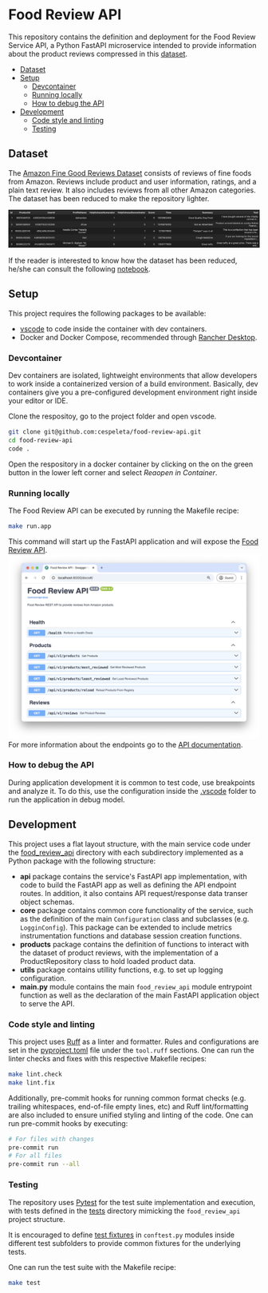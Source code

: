 # Food Review API

This repository contains the definition and deployment for the Food Review Service API, a Python FastAPI microservice intended to provide information about the product reviews compressed in this [dataset](#dataset).

* [Dataset](#dataset)
* [Setup](#setup)
   - [Devcontainer](#devcontainer)
   - [Running locally](#running-locally)
   - [How to debug the API](#how-to-debug-the-api)
* [Development](#development)
   - [Code style and linting](#code-style-and-linting)
   - [Testing](#testing)

## Dataset

The <a href="https://www.kaggle.com/datasets/snap/amazon-fine-food-reviews" target="_blank">Amazon Fine Good Reviews Dataset</a> consists of reviews of fine foods from Amazon. Reviews include product and user information, ratings, and a plain text review. It also includes reviews from all other Amazon categories. The dataset has been reduced to make the repository lighter.

![alt Amazon Fine Good Reviews Dataset Preview](resources/dataset-preview.png)

If the reader is interested to know how the dataset has been reduced, he/she can consult the following [notebook](./notebooks/process_reviews.ipynb).

## Setup

This project requires the following packages to be available:

* [vscode](https://code.visualstudio.com/) to code inside the container with dev containers.
* Docker and Docker Compose, recommended through [Rancher Desktop](https://rancherdesktop.io/).

### Devcontainer

Dev containers are isolated, lightweight environments that allow developers to work inside a containerized version of a build environment. Basically, dev containers give you a pre-configured development environment right inside your editor or IDE.

Clone the respositoy, go to the project folder and open vscode.

```sh
git clone git@github.com:cespeleta/food-review-api.git
cd food-review-api
code .
```

Open the respository in a docker container by clicking on the on the green button in the lower left corner and select *Reaopen in Container*.

### Running locally

The Food Review API can be executed by running the Makefile recipe:

```sh
make run.app
```

This command will start up the FastAPI application and will expose the [Food Review API](http://localhost:8008/docs).
![alt Food Reviews API Docs](resources/api-docs.png)
For more information about the endpoints go to the [API documentation](./food_review_api/api/README.md).

### How to debug the API

During application development it is common to test code, use breakpoints and analyze it. To do this, use the configuration inside the [.vscode](./.vscode/launch.json) folder to run the application in debug model.

## Development

This project uses a flat layout structure, with the main service code under the [food_review_api](./food_review_api/) directory with each subdirectory implemented as a Python package with the following structure:

* **api** package contains the service's FastAPI app implementation, with code to build the FastAPI app as well as defining the API endpoint routes. In addition, it also contains API request/response data transer object schemas.
* **core** package contains common core functionality of the service, such as the definition of the main `Configuration` class and subclasses (e.g. `LogginConfig`). This package can be extended to include metrics instrumentation functions and database session creation functions.
* **products** package contains the definition of functions to interact with the dataset of product reviews, with the implementation of a ProductRepository class to hold loaded product data.
* **utils** package contains utillity functions, e.g. to set up logging configuration.
* **main.py** module contains the main `food_review_api` module entrypoint function as well as the declaration of the main FastAPI application object to serve the API.

### Code style and linting

This project uses [Ruff](https://docs.astral.sh/ruff/) as a linter and formatter. Rules and configurations are set in the [pyproject.toml](./pyproject.toml) file under the `tool.ruff` sections. One can run the linter checks and fixes with this respective Makefile recipes:

```sh
make lint.check
make lint.fix
```

Additionally, pre-commit hooks for running common format checks
(e.g. trailing whitespaces, end-of-file empty lines, etc) and Ruff lint/formatting are also included to ensure unified styling and linting of the code.
One can run pre-commit hooks by executing:

```sh
# For files with changes
pre-commit run
# For all files
pre-commit run --all
```

### Testing

The repository uses [Pytest](https://docs.pytest.org/en/stable/) for the test suite implementation and execution, with tests defined in the [tests](./tests/) directory mimicking the `food_review_api` project structure.

It is encouraged to define [test fixtures](https://docs.pytest.org/en/6.2.x/fixture.html) in `conftest.py` modules inside different test subfolders to provide common fixtures for the underlying tests.

One can run the test suite with the Makefile recipe:

```sh
make test
```
